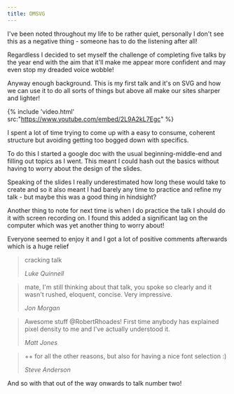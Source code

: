 ```yaml
---
title: OMSVG
---
```


I've been noted throughout my life to be rather quiet, personally I don't see this as a negative thing - someone has to do the listening after all!

Regardless I decided to set myself the challenge of completing five talks by the year end with the aim that it'll make me appear more confident and may even stop my dreaded voice wobble!

Anyway enough background. This is my first talk and it's on SVG and how we can use it to do all sorts of things but above all make our sites sharper and lighter!

{% include 'video.html' src:"https://www.youtube.com/embed/2L9A2kL7Egc" %}

I spent a lot of time trying to come up with a easy to consume, coherent structure but avoiding getting too bogged down with specifics.

To do this I started a google doc with the usual beginning-middle-end and filling out topics as I went. This meant I could hash out the basics without having to worry about the design of the slides.

Speaking of the slides I really underestimated how long these would take to create and so it also meant I had barely any time to practice and refine my talk - but maybe this was a good thing in hindsight?

Another thing to note for next time is when I do practice the talk I should do it with screen recording on. I found this added a significant lag on the computer which was yet another thing to worry about!

Everyone seemed to enjoy it and I got a lot of positive comments afterwards which is a huge relief

<blockquote>
    <p>cracking talk</p>
    <cite>Luke Quinnell</cite>
</blockquote>

<blockquote>
    <p>mate, I'm still thinking about that talk, you spoke so clearly and it wasn't rushed, eloquent, concise. Very impressive.</p>
    <cite>Jon Morgan</cite>
</blockquote>

<blockquote>
    <p>Awesome stuff @RobertRhoades! First time anybody has explained pixel density to me and I've actually understood it.</p>
    <cite>Matt Jones</cite>
</blockquote>

<blockquote>
    <p>++ for all the other reasons, but also for having a nice font selection :)</p>
    <cite>Steve Anderson</cite>
</blockquote>

And so with that out of the way onwards to talk number two!
